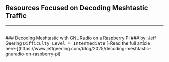 ## Resources Focused on Decoding Meshtastic Traffic
<hr noshade>

<br>
### Decoding Meshtastic with GNURadio on a Raspberry Pi
### by: Jeff Geering
<tt>Difficulty Level = Intermediate</tt>
[-Read the full article here-](https://www.jeffgeerling.com/blog/2025/decoding-meshtastic-gnuradio-on-raspberry-pi)

